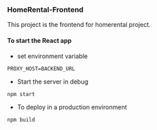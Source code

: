 ### HomeRental-Frontend
This project is the frontend for homerental project.


#### To start the React app
- set environment variable
```
PROXY_HOST=BACKEND_URL

```
- Start the server in debug
```
npm start
```

- To deploy in a production environment
```
npm build
```